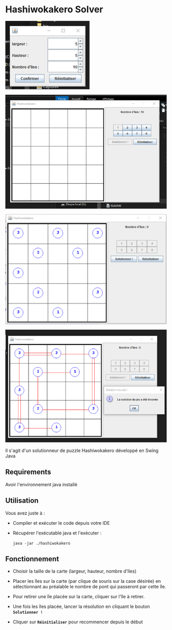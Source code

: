 # Hashiwokakero Solver

![p1](hashiwokakero%201.png)

![p2](hashiwokakero%202.png)

![p3](hashiwokakero%203.png)

![p4](hashiwokakero%204.png)

Il s'agit d'un solutionneur de puzzle Hashiwokakero développé en Swing Java

## Requirements

Avoir l'environnement java installé

## Utilisation

Vous avez juste à :

* Compiler et exécuter le code depuis votre IDE

* Récupérer l'exécutable java et l'exécuter :

  `java -jar ./hashiwokakero`

## Fonctionnement

* Choisir la taille de la carte (largeur, hauteur, nombre d'îles)

* Placer les îles sur la carte (par clique de souris sur la case désirée) en sélectionnant au préalable le nombre de pont qui passeront par cette île.

* Pour retirer une île placée sur la carte, cliquer sur l'île à retirer.

* Une fois les îles placée, lancer la résolution en cliquant le bouton
  **`Solutionner !`**

* Cliquer sur **`Réinitialiser`** pour recommencer depuis le début
